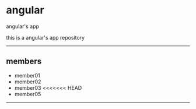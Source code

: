 # angular
angular's app

this is a angular's app repository

---

## members
* member01
* member02
* member03
<<<<<<< HEAD
* member05

---

